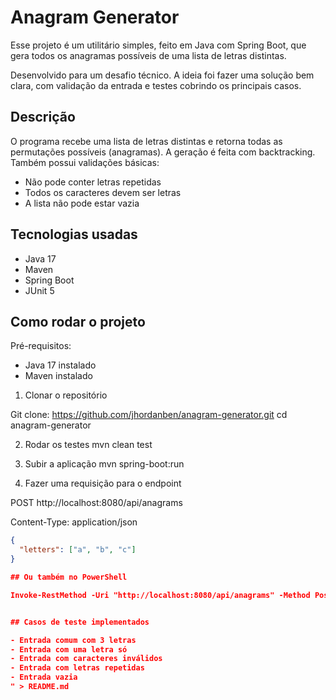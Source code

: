 # Anagram Generator

Esse projeto é um utilitário simples, feito em Java com Spring Boot, que gera todos os anagramas possíveis de uma lista de letras distintas.

Desenvolvido para um desafio técnico. A ideia foi fazer uma solução bem clara, com validação da entrada e testes cobrindo os principais casos.

## Descrição

O programa recebe uma lista de letras distintas e retorna todas as permutações possíveis (anagramas). A geração é feita com backtracking. Também possui validações básicas:

- Não pode conter letras repetidas
- Todos os caracteres devem ser letras
- A lista não pode estar vazia

## Tecnologias usadas

- Java 17
- Maven
- Spring Boot
- JUnit 5

## Como rodar o projeto

Pré-requisitos:
- Java 17 instalado
- Maven instalado

1. Clonar o repositório

Git clone: https://github.com/jhordanben/anagram-generator.git
cd anagram-generator

2. Rodar os testes
mvn clean test

3. Subir a aplicação
mvn spring-boot:run

4. Fazer uma requisição para o endpoint

POST http://localhost:8080/api/anagrams  


Content-Type: application/json

```json
{
  "letters": ["a", "b", "c"]
}

## Ou também no PowerShell

Invoke-RestMethod -Uri "http://localhost:8080/api/anagrams" -Method Post -ContentType "application/json" -Body '{"letters":["a","b","c"]}'


## Casos de teste implementados

- Entrada comum com 3 letras
- Entrada com uma letra só
- Entrada com caracteres inválidos
- Entrada com letras repetidas
- Entrada vazia
" > README.md